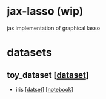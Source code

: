 # jax-lasso (wip)
jax implementation of graphical lasso

# datasets

## toy_dataset [[dataset](https://scikit-learn.org/stable/datasets/toy_dataset.html#toy-datasets)]

- iris [[datset](https://scikit-learn.org/stable/datasets/toy_dataset.html#iris-plants-dataset)] [[notebook](experiment/toy_datasets/iris.ipynb)]